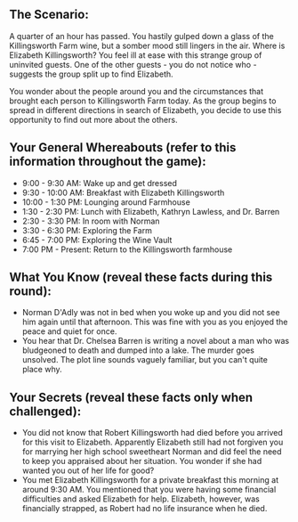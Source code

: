 ## The Scenario:

A quarter of an hour has passed. You hastily gulped down a glass of the Killingsworth Farm wine, but a somber mood still lingers in the air. Where is Elizabeth Killingsworth? You feel ill at ease with this strange group of uninvited guests. One of the other guests - you do not notice who - suggests the group split up to find Elizabeth.

You wonder about the people around you and the circumstances that brought each person to Killingsworth Farm today. As the group begins to spread in different directions in search of Elizabeth, you decide to use this opportunity to find out more about the others.

## Your General Whereabouts (refer to this information throughout the game):

* 9:00 - 9:30 AM: Wake up and get dressed  
* 9:30 - 10:00 AM: Breakfast with Elizabeth Killingsworth  
* 10:00 - 1:30 PM: Lounging around Farmhouse  
* 1:30 - 2:30 PM: Lunch with Elizabeth, Kathryn Lawless, and Dr. Barren  
* 2:30 - 3:30 PM: In room with Norman  
* 3:30 - 6:30 PM: Exploring the Farm  
* 6:45 - 7:00 PM: Exploring the Wine Vault  
* 7:00 PM - Present: Return to the Killingsworth farmhouse

## What You Know (reveal these facts during this round):

- Norman D'Adly was not in bed when you woke up and you did not see him again until that afternoon. This was fine with you as you enjoyed the peace and quiet for once.
- You hear that Dr. Chelsea Barren is writing a novel about a man who was bludgeoned to death and dumped into a lake. The murder goes unsolved. The plot line sounds vaguely familiar, but you can't quite place why.

## Your Secrets (reveal these facts only when challenged):

- You did not know that Robert Killingsworth had died before you arrived for this visit to Elizabeth. Apparently Elizabeth still had not forgiven you for marrying her high school sweetheart Norman and did feel the need to keep you appraised about her situation. You wonder if she had wanted you out of her life for good?
- You met Elizabeth Killingsworth for a private breakfast this morning at around 9:30 AM. You mentioned that you were having some financial difficulties and asked Elizabeth for help. Elizabeth, however, was financially strapped, as Robert had no life insurance when he died.
